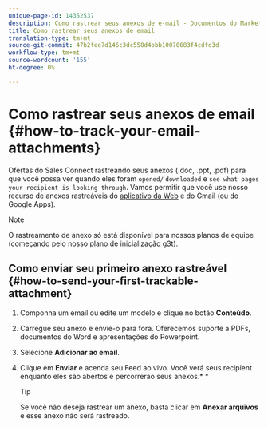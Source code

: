```yaml
---
unique-page-id: 14352537
description: Como rastrear seus anexos de e-mail - Documentos do Marketing - Documentação do produto
title: Como rastrear seus anexos de email
translation-type: tm+mt
source-git-commit: 47b2fee7d146c3dc558d4bbb10070683f4cdfd3d
workflow-type: tm+mt
source-wordcount: '155'
ht-degree: 0%

---
```



# Como rastrear seus anexos de email {#how-to-track-your-email-attachments}

Ofertas do Sales Connect rastreando seus anexos (.doc, .ppt, .pdf) para que você possa ver quando eles foram `opened/` `downloaded` e `see what pages your recipient is looking through`. Vamos permitir que você use nosso recurso de anexos rastreáveis do [aplicativo da Web](http://toutapp.com/login) e do Gmail (ou do Google Apps).

>[!NOTE]
>
>O rastreamento de anexo só está disponível para nossos planos de equipe (começando pelo nosso plano de inicialização g3t).

## Como enviar seu primeiro anexo rastreável {#how-to-send-your-first-trackable-attachment}

1. Componha um email ou edite um modelo e clique no botão **Conteúdo**.
1. Carregue seu anexo e envie-o para fora. Oferecemos suporte a PDFs, documentos do Word e apresentações do Powerpoint.
1. Selecione **Adicionar ao email**.
1. Clique em **Enviar** e acenda seu Feed ao vivo. Você verá seus recipient enquanto eles são abertos e percorrerão seus anexos.* *

   >[!TIP]
   >
   >Se você não deseja rastrear um anexo, basta clicar em **Anexar arquivos** e esse anexo não será rastreado.

